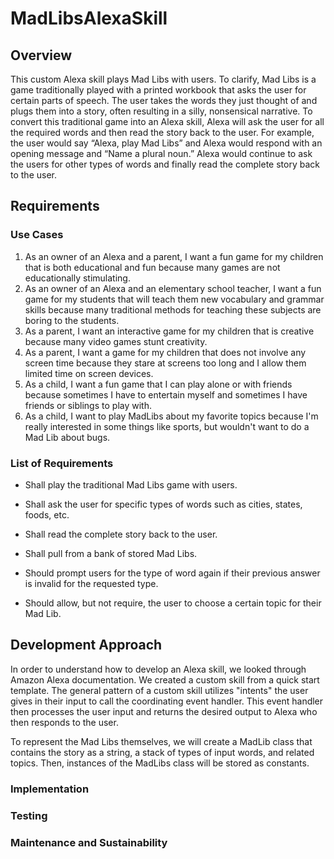 # MadLibsAlexaSkill

## Overview
This custom Alexa skill plays Mad Libs with users. To clarify, Mad Libs is a game traditionally played with a printed workbook that asks the user for certain parts of speech. The user takes the words they just thought of and plugs them into a story, often resulting in a silly, nonsensical narrative. To convert this traditional game into an Alexa skill, Alexa will ask the user for all the required words and then read the story back to the user. For example, the user would say “Alexa, play Mad Libs” and Alexa would respond with an opening message and “Name a plural noun.” Alexa would continue to ask the users for other types of words and finally read the complete story back to the user.

## Requirements

### Use Cases
1. As an owner of an Alexa and a parent, I want a fun game for my children that is both educational and fun because many games are not educationally stimulating.
2. As an owner of an Alexa and an elementary school teacher, I want a fun game for my students that will teach them new vocabulary and grammar skills because many traditional methods for teaching these subjects are boring to the students. 
3. As a parent, I want an interactive game for my children that is creative because many video games stunt creativity.
4. As a parent, I want a game for my children that does not involve any screen time because they stare at screens too long and I allow them limited time on screen devices.
5. As a child, I want a fun game that I can play alone or with friends because sometimes I have to entertain myself and sometimes I have friends or siblings to play with.
6. As a child, I want to play MadLibs about my favorite topics because I'm really interested in some things like sports, but wouldn't want to do a Mad Lib about bugs.

### List of Requirements
* Shall play the traditional Mad Libs game with users.
* Shall ask the user for specific types of words such as cities, states, foods, etc.
* Shall read the complete story back to the user.
* Shall pull from a bank of stored Mad Libs.
* Should prompt users for the type of word again if their previous answer is invalid for the requested type.

* Should allow, but not require, the user to choose a certain topic for their Mad Lib.

## Development Approach
In order to understand how to develop an Alexa skill, we looked through Amazon Alexa documentation. We created a custom skill from a quick start template. The general pattern of a custom skill utilizes "intents" the user gives in their input to call the coordinating event handler. This event handler then processes the user input and returns the desired output to Alexa who then responds to the user.

To represent the Mad Libs themselves, we will create a MadLib class that contains the story as a string, a stack of types of input words, and related topics. Then, instances of the MadLibs class will be stored as constants.

### Implementation

### Testing

### Maintenance and Sustainability

